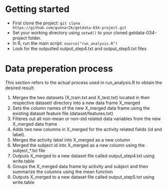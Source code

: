 # Getting started

* First clone the project: `git clone https://github.com/gunnar2k/getdata-034-project.git`
* Set your working directory using `setwd()` to your cloned getdata-034-project folder.
* In R, run the main script: `source("run_analysis.R")`
* Look for the outputted output_step4.txt and output_step5.txt files

# Data preperation process

This section refers to the actual process used in run_analysis.R to obtain the desired result:

1. Merges the two datasets (X_train.txt and X_test.txt) located in their respective dataset/ directory into a new data frame X_merged
2. Sets the column names of the new X_merged data frame using the existing dataset feature file (dataset/features.txt)
3. Filteres out all non-mean or non-std related data variables from the new X_merged data frame
4. Adds two new columns in X_merged for the activity related fields (id and label).
5. Merges the activity label into X_merged as a new column
6. Merged the subject id into X_merged as a new column using the subject_*.txt file
7. Outputs X_merged to a new dataset file called output_step4.txt using write.table
8. Groups the X_merged data frame by activity and subject and then summarize the columns using the mean function
9. Outputs X_merged to a new dataset file called output_step5.txt using write.table
